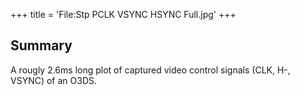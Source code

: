 +++
title = 'File:Stp PCLK VSYNC HSYNC Full.jpg'
+++

## Summary

A rougly 2.6ms long plot of captured video control signals (CLK, H-,
VSYNC) of an O3DS.
